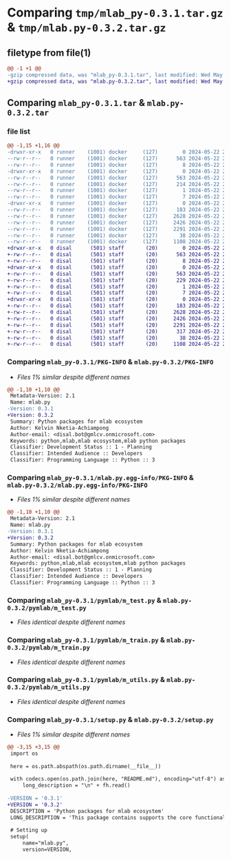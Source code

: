 # Comparing `tmp/mlab_py-0.3.1.tar.gz` & `tmp/mlab.py-0.3.2.tar.gz`

## filetype from file(1)

```diff
@@ -1 +1 @@
-gzip compressed data, was "mlab_py-0.3.1.tar", last modified: Wed May 22 23:50:58 2024, max compression
+gzip compressed data, was "mlab.py-0.3.2.tar", last modified: Wed May 22 23:56:58 2024, max compression
```

## Comparing `mlab_py-0.3.1.tar` & `mlab.py-0.3.2.tar`

### file list

```diff
@@ -1,15 +1,16 @@
-drwxr-xr-x   0 runner    (1001) docker     (127)        0 2024-05-22 23:50:58.429010 mlab_py-0.3.1/
--rw-r--r--   0 runner    (1001) docker     (127)      563 2024-05-22 23:50:58.429010 mlab_py-0.3.1/PKG-INFO
--rw-r--r--   0 runner    (1001) docker     (127)        8 2024-05-22 23:50:54.000000 mlab_py-0.3.1/README.md
-drwxr-xr-x   0 runner    (1001) docker     (127)        0 2024-05-22 23:50:58.429010 mlab_py-0.3.1/mlab.py.egg-info/
--rw-r--r--   0 runner    (1001) docker     (127)      563 2024-05-22 23:50:58.000000 mlab_py-0.3.1/mlab.py.egg-info/PKG-INFO
--rw-r--r--   0 runner    (1001) docker     (127)      214 2024-05-22 23:50:58.000000 mlab_py-0.3.1/mlab.py.egg-info/SOURCES.txt
--rw-r--r--   0 runner    (1001) docker     (127)        1 2024-05-22 23:50:58.000000 mlab_py-0.3.1/mlab.py.egg-info/dependency_links.txt
--rw-r--r--   0 runner    (1001) docker     (127)        7 2024-05-22 23:50:58.000000 mlab_py-0.3.1/mlab.py.egg-info/top_level.txt
-drwxr-xr-x   0 runner    (1001) docker     (127)        0 2024-05-22 23:50:58.429010 mlab_py-0.3.1/pymlab/
--rw-r--r--   0 runner    (1001) docker     (127)      183 2024-05-22 23:50:54.000000 mlab_py-0.3.1/pymlab/__init__.py
--rw-r--r--   0 runner    (1001) docker     (127)     2628 2024-05-22 23:50:54.000000 mlab_py-0.3.1/pymlab/m_test.py
--rw-r--r--   0 runner    (1001) docker     (127)     2426 2024-05-22 23:50:54.000000 mlab_py-0.3.1/pymlab/m_train.py
--rw-r--r--   0 runner    (1001) docker     (127)     2291 2024-05-22 23:50:54.000000 mlab_py-0.3.1/pymlab/m_utils.py
--rw-r--r--   0 runner    (1001) docker     (127)       38 2024-05-22 23:50:58.429010 mlab_py-0.3.1/setup.cfg
--rw-r--r--   0 runner    (1001) docker     (127)     1108 2024-05-22 23:50:54.000000 mlab_py-0.3.1/setup.py
+drwxr-xr-x   0 disal      (501) staff       (20)        0 2024-05-22 23:56:58.322013 mlab.py-0.3.2/
+-rw-r--r--   0 disal      (501) staff       (20)      563 2024-05-22 23:56:58.320757 mlab.py-0.3.2/PKG-INFO
+-rw-r--r--   0 disal      (501) staff       (20)        8 2024-05-22 22:06:07.000000 mlab.py-0.3.2/README.md
+drwxr-xr-x   0 disal      (501) staff       (20)        0 2024-05-22 23:56:58.317196 mlab.py-0.3.2/mlab.py.egg-info/
+-rw-r--r--   0 disal      (501) staff       (20)      563 2024-05-22 23:56:58.000000 mlab.py-0.3.2/mlab.py.egg-info/PKG-INFO
+-rw-r--r--   0 disal      (501) staff       (20)      229 2024-05-22 23:56:58.000000 mlab.py-0.3.2/mlab.py.egg-info/SOURCES.txt
+-rw-r--r--   0 disal      (501) staff       (20)        1 2024-05-22 23:56:58.000000 mlab.py-0.3.2/mlab.py.egg-info/dependency_links.txt
+-rw-r--r--   0 disal      (501) staff       (20)        7 2024-05-22 23:56:58.000000 mlab.py-0.3.2/mlab.py.egg-info/top_level.txt
+drwxr-xr-x   0 disal      (501) staff       (20)        0 2024-05-22 23:56:58.319605 mlab.py-0.3.2/pymlab/
+-rw-r--r--   0 disal      (501) staff       (20)      183 2024-05-22 23:41:07.000000 mlab.py-0.3.2/pymlab/__init__.py
+-rw-r--r--   0 disal      (501) staff       (20)     2628 2024-05-22 23:41:33.000000 mlab.py-0.3.2/pymlab/m_test.py
+-rw-r--r--   0 disal      (501) staff       (20)     2426 2024-05-22 23:42:11.000000 mlab.py-0.3.2/pymlab/m_train.py
+-rw-r--r--   0 disal      (501) staff       (20)     2291 2024-05-22 23:00:18.000000 mlab.py-0.3.2/pymlab/m_utils.py
+-rw-r--r--   0 disal      (501) staff       (20)      317 2024-05-22 23:56:13.000000 mlab.py-0.3.2/pyproject.toml
+-rw-r--r--   0 disal      (501) staff       (20)       38 2024-05-22 23:56:58.322281 mlab.py-0.3.2/setup.cfg
+-rw-r--r--   0 disal      (501) staff       (20)     1108 2024-05-22 23:56:56.000000 mlab.py-0.3.2/setup.py
```

### Comparing `mlab_py-0.3.1/PKG-INFO` & `mlab.py-0.3.2/PKG-INFO`

 * *Files 1% similar despite different names*

```diff
@@ -1,10 +1,10 @@
 Metadata-Version: 2.1
 Name: mlab.py
-Version: 0.3.1
+Version: 0.3.2
 Summary: Python packages for mlab ecosystem
 Author: Kelvin Nketia-Achiampong
 Author-email: <disal.bot@gmlcv.onmicrosoft.com>
 Keywords: python,mlab,mlab ecosystem,mlab python packages
 Classifier: Development Status :: 1 - Planning
 Classifier: Intended Audience :: Developers
 Classifier: Programming Language :: Python :: 3
```

### Comparing `mlab_py-0.3.1/mlab.py.egg-info/PKG-INFO` & `mlab.py-0.3.2/mlab.py.egg-info/PKG-INFO`

 * *Files 1% similar despite different names*

```diff
@@ -1,10 +1,10 @@
 Metadata-Version: 2.1
 Name: mlab.py
-Version: 0.3.1
+Version: 0.3.2
 Summary: Python packages for mlab ecosystem
 Author: Kelvin Nketia-Achiampong
 Author-email: <disal.bot@gmlcv.onmicrosoft.com>
 Keywords: python,mlab,mlab ecosystem,mlab python packages
 Classifier: Development Status :: 1 - Planning
 Classifier: Intended Audience :: Developers
 Classifier: Programming Language :: Python :: 3
```

### Comparing `mlab_py-0.3.1/pymlab/m_test.py` & `mlab.py-0.3.2/pymlab/m_test.py`

 * *Files identical despite different names*

### Comparing `mlab_py-0.3.1/pymlab/m_train.py` & `mlab.py-0.3.2/pymlab/m_train.py`

 * *Files identical despite different names*

### Comparing `mlab_py-0.3.1/pymlab/m_utils.py` & `mlab.py-0.3.2/pymlab/m_utils.py`

 * *Files identical despite different names*

### Comparing `mlab_py-0.3.1/setup.py` & `mlab.py-0.3.2/setup.py`

 * *Files 1% similar despite different names*

```diff
@@ -3,15 +3,15 @@
 import os
 
 here = os.path.abspath(os.path.dirname(__file__))
 
 with codecs.open(os.path.join(here, "README.md"), encoding="utf-8") as fh:
     long_description = "\n" + fh.read()
 
-VERSION = '0.3.1'
+VERSION = '0.3.2'
 DESCRIPTION = 'Python packages for mlab ecosystem'
 LONG_DESCRIPTION = 'This package contains supports the core functionalities for the mlab ecosystem'
 
 # Setting up
 setup(
     name="mlab.py",
     version=VERSION,
```


